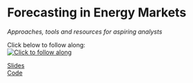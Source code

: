# Forecasting in Energy Markets
*Approaches, tools and resources for aspiring analysts*<br>

Click below to follow along:
<br>[![Click to follow along](https://colab.research.google.com/assets/colab-badge.svg)](https://colab.research.google.com/drive/1CSREdJ472ZlXDfpR2otljHRUtIYGj3gl?usp=sharing)

[Slides](./deck.pdf)<br>
[Code](https://colab.research.google.com/drive/1CSREdJ472ZlXDfpR2otljHRUtIYGj3gl?usp=sharing)


